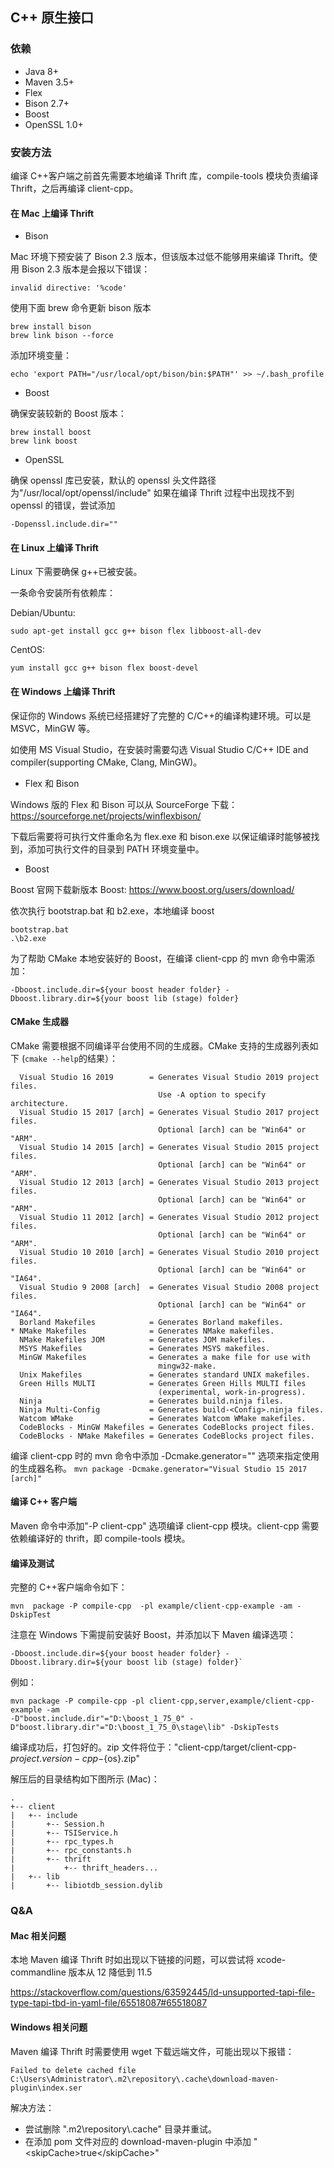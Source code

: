 <!--

    Licensed to the Apache Software Foundation (ASF) under one
    or more contributor license agreements.  See the NOTICE file
    distributed with this work for additional information
    regarding copyright ownership.  The ASF licenses this file
    to you under the Apache License, Version 2.0 (the
    "License"); you may not use this file except in compliance
    with the License.  You may obtain a copy of the License at
    
        http://www.apache.org/licenses/LICENSE-2.0
    
    Unless required by applicable law or agreed to in writing,
    software distributed under the License is distributed on an
    "AS IS" BASIS, WITHOUT WARRANTIES OR CONDITIONS OF ANY
    KIND, either express or implied.  See the License for the
    specific language governing permissions and limitations
    under the License.

-->

## C++ 原生接口

### 依赖

- Java 8+
- Maven 3.5+
- Flex
- Bison 2.7+
- Boost
- OpenSSL 1.0+

### 安装方法

编译 C++客户端之前首先需要本地编译 Thrift 库，compile-tools 模块负责编译 Thrift，之后再编译 client-cpp。

#### 在 Mac 上编译 Thrift

- Bison

Mac 环境下预安装了 Bison 2.3 版本，但该版本过低不能够用来编译 Thrift。使用 Bison 2.3 版本是会报以下错误：

  ```invalid directive: '%code'```

使用下面 brew 命令更新 bison 版本    

```     shell
brew install bison     
brew link bison --force        
```

 添加环境变量：

```            shell
echo 'export PATH="/usr/local/opt/bison/bin:$PATH"' >> ~/.bash_profile     
```

- Boost

确保安装较新的 Boost 版本：

```shell
brew install boost
brew link boost
```

- OpenSSL

确保 openssl 库已安装，默认的 openssl 头文件路径为"/usr/local/opt/openssl/include"
如果在编译 Thrift 过程中出现找不到 openssl 的错误，尝试添加

`-Dopenssl.include.dir=""`

#### 在 Linux 上编译 Thrift

Linux 下需要确保 g++已被安装。

一条命令安装所有依赖库：

Debian/Ubuntu:

```shell
sudo apt-get install gcc g++ bison flex libboost-all-dev
```

CentOS:

```shell
yum install gcc g++ bison flex boost-devel
```

#### 在 Windows 上编译 Thrift

保证你的 Windows 系统已经搭建好了完整的 C/C++的编译构建环境。可以是 MSVC，MinGW 等。

如使用 MS Visual Studio，在安装时需要勾选 Visual Studio C/C++ IDE and compiler(supporting CMake, Clang, MinGW)。

- Flex 和 Bison

Windows 版的 Flex 和 Bison 可以从 SourceForge 下载：https://sourceforge.net/projects/winflexbison/

下载后需要将可执行文件重命名为 flex.exe 和 bison.exe 以保证编译时能够被找到，添加可执行文件的目录到 PATH 环境变量中。

- Boost

Boost 官网下载新版本 Boost: https://www.boost.org/users/download/

依次执行 bootstrap.bat 和 b2.exe，本地编译 boost

```shell
bootstrap.bat
.\b2.exe
```

为了帮助 CMake 本地安装好的 Boost，在编译 client-cpp 的 mvn 命令中需添加： 

`-Dboost.include.dir=${your boost header folder} -Dboost.library.dir=${your boost lib (stage) folder}`

#### CMake 生成器

CMake 需要根据不同编译平台使用不同的生成器。CMake 支持的生成器列表如下 (`cmake --help`的结果）：

```
  Visual Studio 16 2019        = Generates Visual Studio 2019 project files.
                                 Use -A option to specify architecture.
  Visual Studio 15 2017 [arch] = Generates Visual Studio 2017 project files.
                                 Optional [arch] can be "Win64" or "ARM".
  Visual Studio 14 2015 [arch] = Generates Visual Studio 2015 project files.
                                 Optional [arch] can be "Win64" or "ARM".
  Visual Studio 12 2013 [arch] = Generates Visual Studio 2013 project files.
                                 Optional [arch] can be "Win64" or "ARM".
  Visual Studio 11 2012 [arch] = Generates Visual Studio 2012 project files.
                                 Optional [arch] can be "Win64" or "ARM".
  Visual Studio 10 2010 [arch] = Generates Visual Studio 2010 project files.
                                 Optional [arch] can be "Win64" or "IA64".
  Visual Studio 9 2008 [arch]  = Generates Visual Studio 2008 project files.
                                 Optional [arch] can be "Win64" or "IA64".
  Borland Makefiles            = Generates Borland makefiles.
* NMake Makefiles              = Generates NMake makefiles.
  NMake Makefiles JOM          = Generates JOM makefiles.
  MSYS Makefiles               = Generates MSYS makefiles.
  MinGW Makefiles              = Generates a make file for use with
                                 mingw32-make.
  Unix Makefiles               = Generates standard UNIX makefiles.
  Green Hills MULTI            = Generates Green Hills MULTI files
                                 (experimental, work-in-progress).
  Ninja                        = Generates build.ninja files.
  Ninja Multi-Config           = Generates build-<Config>.ninja files.
  Watcom WMake                 = Generates Watcom WMake makefiles.
  CodeBlocks - MinGW Makefiles = Generates CodeBlocks project files.
  CodeBlocks - NMake Makefiles = Generates CodeBlocks project files.
```

编译 client-cpp 时的 mvn 命令中添加 -Dcmake.generator="" 选项来指定使用的生成器名称。
 `mvn package -Dcmake.generator="Visual Studio 15 2017 [arch]"`

#### 编译 C++ 客户端

Maven 命令中添加"-P client-cpp" 选项编译 client-cpp 模块。client-cpp 需要依赖编译好的 thrift，即 compile-tools 模块。

#### 编译及测试

完整的 C++客户端命令如下：

`mvn  package -P compile-cpp  -pl example/client-cpp-example -am -DskipTest`

注意在 Windows 下需提前安装好 Boost，并添加以下 Maven 编译选项：

```shell
-Dboost.include.dir=${your boost header folder} -Dboost.library.dir=${your boost lib (stage) folder}` 
```

例如：

```shell
mvn package -P compile-cpp -pl client-cpp,server,example/client-cpp-example -am 
-D"boost.include.dir"="D:\boost_1_75_0" -D"boost.library.dir"="D:\boost_1_75_0\stage\lib" -DskipTests
```

编译成功后，打包好的。zip 文件将位于："client-cpp/target/client-cpp-${project.version}-cpp-${os}.zip"

解压后的目录结构如下图所示 (Mac)：

```shell
.
+-- client
|   +-- include
|       +-- Session.h
|       +-- TSIService.h
|       +-- rpc_types.h
|       +-- rpc_constants.h
|       +-- thrift
|           +-- thrift_headers...
|   +-- lib
|       +-- libiotdb_session.dylib
```

### Q&A

#### Mac 相关问题

本地 Maven 编译 Thrift 时如出现以下链接的问题，可以尝试将 xcode-commandline 版本从 12 降低到 11.5

https://stackoverflow.com/questions/63592445/ld-unsupported-tapi-file-type-tapi-tbd-in-yaml-file/65518087#65518087

#### Windows 相关问题

Maven 编译 Thrift 时需要使用 wget 下载远端文件，可能出现以下报错：

```
Failed to delete cached file C:\Users\Administrator\.m2\repository\.cache\download-maven-plugin\index.ser
```

解决方法：

- 尝试删除 ".m2\repository\\.cache\" 目录并重试。
- 在添加 pom 文件对应的 download-maven-plugin 中添加 "\<skipCache>true\</skipCache>"
